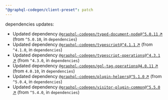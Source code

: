```yaml
---
"@graphql-codegen/client-preset": patch
---
```

dependencies updates:
  - Updated dependency [`@graphql-codegen/typed-document-node@^5.0.11` ↗︎](https://www.npmjs.com/package/@graphql-codegen/typed-document-node/v/5.0.11) (from `^5.0.10`, in `dependencies`)
  - Updated dependency [`@graphql-codegen/typescript@^4.1.1` ↗︎](https://www.npmjs.com/package/@graphql-codegen/typescript/v/4.1.1) (from `^4.1.0`, in `dependencies`)
  - Updated dependency [`@graphql-codegen/typescript-operations@^4.3.1` ↗︎](https://www.npmjs.com/package/@graphql-codegen/typescript-operations/v/4.3.1) (from `^4.3.0`, in `dependencies`)
  - Updated dependency [`@graphql-codegen/gql-tag-operations@4.0.11` ↗︎](https://www.npmjs.com/package/@graphql-codegen/gql-tag-operations/v/4.0.11) (from `4.0.10`, in `dependencies`)
  - Updated dependency [`@graphql-codegen/plugin-helpers@^5.1.0` ↗︎](https://www.npmjs.com/package/@graphql-codegen/plugin-helpers/v/5.1.0) (from `^5.0.4`, in `dependencies`)
  - Updated dependency [`@graphql-codegen/visitor-plugin-common@^5.5.0` ↗︎](https://www.npmjs.com/package/@graphql-codegen/visitor-plugin-common/v/5.5.0) (from `^5.4.0`, in `dependencies`)
